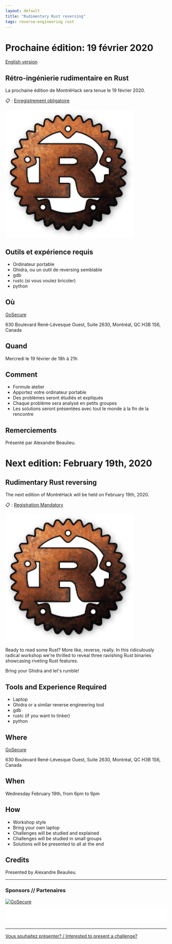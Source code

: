 ```yaml
---
layout: default
title: "Rudimentary Rust reversing"
tags: reverse-engineering rust
---
```


# Prochaine édition: 19 février 2020

[English version](#english)

## Rétro-ingénierie rudimentaire en Rust

La prochaine édition de MontréHack sera tenue le 19 février 2020.

:clipboard: : [Enregistrement obligatoire](https://www.eventbrite.com/e/montrehack-tickets-94949312951)

<img src="/images/2020-02_rudimentary_rust_reversing.png" alt="Rust" style="width:400px;"/>

## Outils et expérience requis

* Ordinateur portable
* Ghidra, ou un outil de reversing semblable
* gdb
* rustc (si vous voulez bricoler)
* python

## Où

[GoSecure](https://www.gosecure.net/)

630 Boulevard René-Lévesque Ouest, Suite 2630, Montréal, QC H3B 1S6, Canada

## Quand

Mercredi le 19 février de 18h à 21h

## Comment
 
* Formule atelier
* Apportez votre ordinateur portable
* Des problèmes seront étudiés et expliqués
* Chaque problème sera analysé en petits groupes
* Les solutions seront présentées avec tout le monde à la fin de la rencontre

## Remerciements

Présenté par Alexandre Beaulieu.

<a id="english"></a>

# Next edition: February 19th, 2020

## Rudimentary Rust reversing

The next edition of MontréHack will be held on February 19th, 2020.

:clipboard: : [Registration Mandatory](https://www.eventbrite.com/e/montrehack-tickets-94949312951)

<img src="/images/2020-02_rudimentary_rust_reversing.png" alt="Rust" style="width:400px;"/>

Ready to read some Rust? More like, reverse, really. In this ridiculously radical workshop we're thrilled to reveal three ravishing Rust binaries showcasing riveting Rust features.

Bring your Ghidra and let's rumble!

## Tools and Experience Required

* Laptop
* Ghidra or a similar reverse engineering tool
* gdb
* rustc (if you want to tinker)
* python

## Where

[GoSecure](https://www.gosecure.net/)

630 Boulevard René-Lévesque Ouest, Suite 2630, Montréal, QC H3B 1S6, Canada

## When

Wednesday February 19th, from 6pm to 9pm

## How

* Workshop style
* Bring your own laptop
* Challenges will be studied and explained
* Challenges will be studied in small groups
* Solutions will be presented to all at the end

## Credits

Presented by Alexandre Beaulieu.

<hr/>

### Sponsors // Partenaires

<a href="https://gosecure.net/">
<img src="https://3akfc19rcxr3p4ohv3z7zzp6-wpengine.netdna-ssl.com/wp-content/uploads/GoSecure-logo-web-150x.png" alt="GoSecure" style="width:400px;"/>
</a>

[![Brasserie Benelux](/images/benelux.png)](http://brasseriebenelux.com/)

<hr/>

[Vous souhaitez présenter? / Interested to present a challenge?](https://github.com/montrehack/montrehack.github.com/wiki/Present-at-Montrehack)
